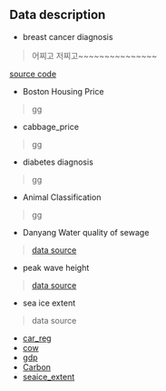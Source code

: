 ## Data description

* breast cancer diagnosis

> 어찌고 저찌고~~~~~~~~~~~~~~~

  [source code]()
   

* Boston Housing Price

> gg

* cabbage_price

> gg

* diabetes diagnosis

> gg

* Animal Classification

> gg

* Danyang Water quality of sewage

> [data source](https://www.data.go.kr/data/15053866/fileData.do)

* peak wave height

> [data source](https://data.kma.go.kr/data/sea/selectBuoyRltmList.do?pgmNo=52&tabNo=1)

* sea ice extent

> data source
 - [car_reg](http://www.index.go.kr/potal/main/EachDtlPageDetail.do?idx_cd=1257)
 - [cow](http://www.fao.org/faostat/en/#data/QL)
 - [gdp](https://data.oecd.org/gdp/gross-domestic-product-gdp.htm)
 - [Carbon](https://www.kaggle.com/ucsandiego/carbon-dioxide?select=archive.csv)
 - [seaice_extent](https://www.kaggle.com/nsidcorg/daily-sea-ice-extent-data)
